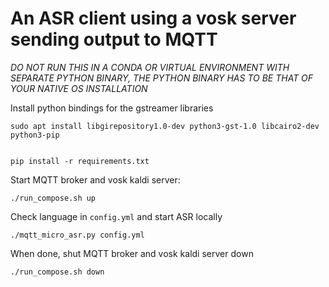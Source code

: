 # An ASR client using a vosk server sending output to MQTT

*DO NOT RUN THIS IN A CONDA OR VIRTUAL ENVIRONMENT WITH SEPARATE PYTHON BINARY, THE PYTHON BINARY HAS TO BE THAT OF YOUR NATIVE OS INSTALLATION*

Install python bindings for the gstreamer libraries

```
sudo apt install libgirepository1.0-dev python3-gst-1.0 libcairo2-dev python3-pip


pip install -r requirements.txt
```

Start MQTT broker and vosk kaldi server:

`./run_compose.sh up`

Check language in `config.yml` and start ASR locally

`./mqtt_micro_asr.py config.yml`

When done, shut MQTT broker and vosk kaldi server down

`./run_compose.sh down`
